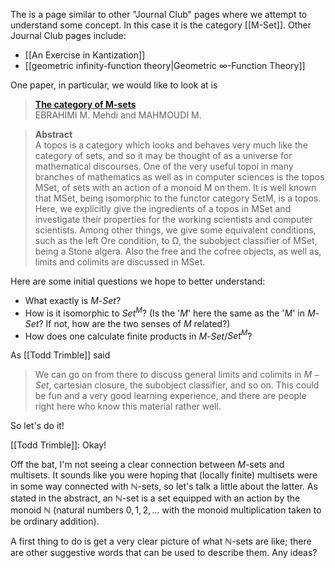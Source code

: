 The is a page similar to other "Journal Club" pages where we attempt to understand some concept. In this case it is the category [[M-Set]]. Other Journal Club pages include:

* [[An Exercise in Kantization]]
* [[geometric infinity-function theory|Geometric ∞-Function Theory]]

One paper, in particular, we would like to look at is

>[**The category of M-sets**](http://cat.inist.fr/?aModele=afficheN&cpsidt=13517583)<br>
>EBRAHIMI M. Mehdi and MAHMOUDI M.

>**Abstract**<br>
>A topos is a category which looks and behaves very much like the category of sets, and so it may be thought of as a universe for mathematical discourses. One of the very useful topoi in many branches of mathematics as well as in computer sciences is the topos MSet, of sets with an action of a monoid M on them. It is well known that MSet, being isomorphic to the functor category SetM, is a topos. Here, we explicitly give the ingredients of a topos in MSet and investigate their properties for the working scientists and computer scientists. Among other things, we give some equivalent conditions, such as the left Ore condition, to &#937;, the subobject classifier of MSet, being a Stone algera. Also the free and the cofree objects, as well as, limits and colimits are discussed in MSet.

Here are some initial questions we hope to better understand:

* What exactly is $M$-$Set$?
* How is it isomorphic to $Set^M$? (Is the '$M$' here the same as the '$M$' in $M$-$Set$? If not, how are the two senses of $M$ related?) 
* How does one calculate finite products in $M$-$Set$/$Set^M$?

As [[Todd Trimble]] said

>We can go on from there to discuss general limits and colimits in $M-Set$, cartesian closure, the subobject classifier, and so on. This could be fun and a very good learning experience, and there are people right here who know this material rather well.

So let's do it! 

[[Todd Trimble]]: Okay! 

Off the bat, I'm not seeing a clear connection between $M$-sets and multisets. It sounds like you were hoping that (locally finite) multisets were in some way connected with $\mathbb{N}$-sets, so let's talk a little about the latter. As stated in the abstract, an $\mathbb{N}$-set is a set equipped with an action by the monoid $\mathbb{N}$ (natural numbers $0, 1, 2, \ldots$ with the monoid multiplication taken to be ordinary addition). 

A first thing to do is get a very clear picture of what $\mathbb{N}$-sets are like; there are other suggestive words that can be used to describe them. Any ideas? 
